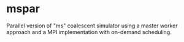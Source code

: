 mspar
=====

Parallel version of "ms" coalescent simulator using a master worker approach and a MPI implementation with on-demand scheduling.
